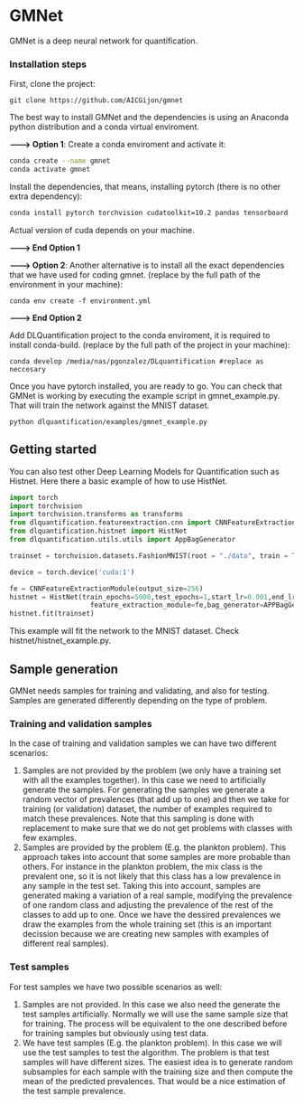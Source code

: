 # GMNet
GMNet is a deep neural network for quantification.

### Installation steps
First, clone the project:
```
git clone https://github.com/AICGijon/gmnet
```

The best way to install GMNet and the dependencies is using an Anaconda python distribution and a conda virtual enviroment.

**---> Option 1**: Create a conda enviroment and activate it:
```sh
conda create --name gmnet
conda activate gmnet
```
Install the dependencies, that means, installing pytorch (there is no other extra dependency):

```bash
conda install pytorch torchvision cudatoolkit=10.2 pandas tensorboard -c pytorch
```
Actual version of cuda depends on your machine.

**---> End Option 1**

**---> Option 2**: Another alternative is to install all the exact dependencies that we have used for coding gmnet. (replace by the full path of the environment in your machine):
```
conda env create -f environment.yml
```
**---> End Option 2**

Add DLQuantification project to the conda enviroment, it is required to install conda-build. (replace by the full path of the project in your machine):
```
conda develop /media/nas/pgonzalez/DLquantification #replace as neccesary
```

Once you have pytorch installed, you are ready to go. You can check that GMNet is working by executing the example script in gmnet_example.py. That will train the network against the MNIST dataset.

```
python dlquantification/examples/gmnet_example.py
```

## Getting started

You can also test other Deep Learning Models for Quantification such as Histnet. Here there a basic example of how to use HistNet.
```python
import torch
import torchvision
import torchvision.transforms as transforms
from dlquantification.featureextraction.cnn import CNNFeatureExtractionModule
from dlquantification.histnet import HistNet
from dlquantification.utils.utils import AppBagGenerator

trainset = torchvision.datasets.FashionMNIST(root = "./data", train = True, download = True, transform = transforms.ToTensor())

device = torch.device('cuda:1')

fe = CNNFeatureExtractionModule(output_size=256)
histnet = HistNet(train_epochs=5000,test_epochs=1,start_lr=0.001,end_lr=0.000001,n_bags=500,bag_size=16,n_bins=8,random_seed = 2032,linear_sizes=[256],
                    feature_extraction_module=fe,bag_generator=APPBagGenerator(device=device),batch_size=16,quant_loss=torch.nn.L1Loss(),lr_factor=0.2, patience=20, dropout=0.05,epsilon=0,weight_decay=0,histogram='softrbf',use_labels=False,val_split=0.2,device=device,verbose=1,dataset_name="test_mnist")
histnet.fit(trainset)
```
This example will fit the network to the MNIST dataset. Check histnet/histnet_example.py.

## Sample generation
GMNet needs samples for training and validating, and also for testing. Samples are generated differently depending on the type of problem. 

### Training and validation samples
In the case of training and validation samples we can have two different scenarios:
1. Samples are not provided by the problem (we only have a training set with all the examples together). In this case we need to artificially generate the samples. For generating the samples we generate a random vector of prevalences (that add up to one) and then we take for training (or validation) dataset, the number of examples required to match these prevalences. Note that this sampling is done with replacement to make sure that we do not get problems with classes with few examples. 
2. Samples are provided by the problem (E.g. the plankton problem). This approach takes into account that some samples are more probable than others. For instance in the plankton problem, the mix class is the prevalent one, so it is not likely that this class has a low prevalence in any sample in the test set. Taking this into account, samples are generated making a variation of a real sample, modifying the prevalence of one random class and adjusting the prevalence of the rest of the classes to add up to one. Once we have the dessired prevalences we draw the examples from the whole training set (this is an important decission because we are creating new samples with examples of different real samples).

### Test samples
For test samples we have two possible scenarios as well:
1. Samples are not provided. In this case we also need the generate the test samples artificially. Normally we will use the same sample size that for training. The process will be equivalent to the one described before for training samples but obviously using test data.
2. We have test samples (E.g. the plankton problem). In this case we will use the test samples to test the algorithm. The problem is that test samples will have different sizes. The easiest idea is to generate random subsamples for each sample with the training size and then compute the mean of the predicted prevalences. That would be a nice estimation of the test sample prevalence.
